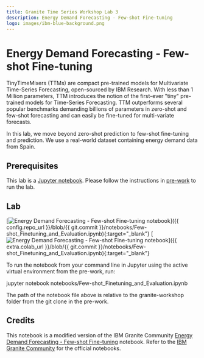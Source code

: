 ```yaml
---
title: Granite Time Series Workshop Lab 3
description: Energy Demand Forecasting - Few-shot Fine-tuning
logo: images/ibm-blue-background.png
---
```


# Energy Demand Forecasting - Few-shot Fine-tuning

TinyTimeMixers (TTMs) are compact pre-trained models for Multivariate Time-Series Forecasting, open-sourced by IBM Research. With less than 1 Million parameters, TTM introduces the notion of the first-ever "tiny" pre-trained models for Time-Series Forecasting. TTM outperforms several popular benchmarks demanding billions of parameters in zero-shot and few-shot forecasting and can easily be fine-tuned for multi-variate forecasts.

In this lab, we move beyond zero-shot prediction to few-shot fine-tuning and prediction. We use a real-world dataset containing energy demand data from Spain.

## Prerequisites

This lab is a [Jupyter notebook](https://jupyter.org/). Please follow the instructions in [pre-work](https://ibm-granite-community.github.io/granite-timeseries-workshop/pre-work/) to run the lab.

## Lab

[![Energy Demand Forecasting - Few-shot Fine-tuning notebook](https://badgen.net/badge/icon/github?icon=github&label=View%20on "View on GitHub")]({{ config.repo_url }}/blob/{{ git.commit }}/notebooks/Few-shot_Finetuning_and_Evaluation.ipynb){:target="_blank"}
[![Energy Demand Forecasting - Few-shot Fine-tuning notebook](https://colab.research.google.com/assets/colab-badge.svg "Open In Colab")]({{ extra.colab_url }}/blob/{{ git.commit }}/notebooks/Few-shot_Finetuning_and_Evaluation.ipynb){:target="_blank"}

To run the notebook from your command line in Jupyter using the active virtual environment from the pre-work, run:

jupyter notebook notebooks/Few-shot_Finetuning_and_Evaluation.ipynb

The path of the notebook file above is relative to the granite-workshop folder from the git clone in the pre-work.

## Credits

This notebook is a modified version of the IBM Granite Community [Energy Demand Forecasting - Few-shot Fine-tuning](https://github.com/ibm-granite-community/granite-timeseries-cookbook/blob/main/recipes/Time_Series/Few-shot_Finetuning_and_Evaluation.ipynb) notebook. Refer to the [IBM Granite Community](https://github.com/ibm-granite-community) for the official notebooks.
